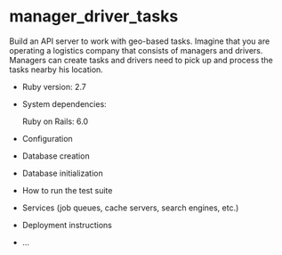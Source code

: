 # manager_driver_tasks

Build an API server to work with geo-based tasks. Imagine that you are operating a logistics company that consists of managers and drivers. Managers can create tasks and drivers need to pick up and process the tasks nearby his location.

* Ruby version: 2.7

* System dependencies: 
  
  Ruby on Rails: 6.0

* Configuration

* Database creation

* Database initialization

* How to run the test suite

* Services (job queues, cache servers, search engines, etc.)

* Deployment instructions

* ...
